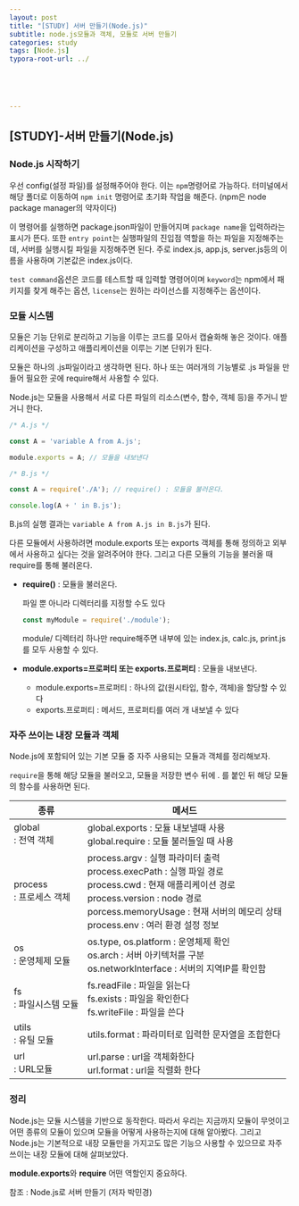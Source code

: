 ```yaml
---
layout: post
title: "[STUDY] 서버 만들기(Node.js)"
subtitle: node.js모듈과 객체, 모듈로 서버 만들기
categories: study
tags: [Node.js]
typora-root-url: ../





---
```




## [STUDY]-서버 만들기(Node.js)



### Node.js 시작하기

우선 config(설정 파일)를 설정해주어야 한다. 이는 `npm`명령어로 가능하다. 터미널에서 해당 폴더로 이동하여  `npm init` 명령어로 초기화 작업을 해준다. (npm은 node package manager의 약자이다)

이 명령어를 실행하면 package.json파일이 만들어지며 `package name`을 입력하라는 표시가 뜬다. 또한 `entry point`는 실행파일의 진입점 역할을 하는 파일을 지정해주는데, 서버를 실행시킬 파일을 지정해주면 된다. 주로 index.js, app.js, server.js등의 이름을 사용하며 기본값은 index.js이다.

`test command`옵션은 코드를 테스트할 때 입력할 명령어이며 `keyword`는 npm에서 패키지를 찾게 해주는 옵션, `license`는 원하는 라이선스를 지정해주는 옵션이다.



### 모듈 시스템

모듈은 기능 단위로 분리하고 기능을 이루는 코드를 모아서 캡슐화해 놓은 것이다. 애플리케이션을 구성하고 애플리케이션을 이루는 기본 단위가 된다.

모듈은 하나의 .js파일이라고 생각하면 된다. 하나 또는 여러개의 기능별로 .js 파일을 만들어 필요한 곳에 require해서 사용할 수 있다.

Node.js는 모듈을 사용해서 서로 다른 파일의 리소스(변수, 함수, 객체 등)을 주거니 받거니 한다.

```javascript
/* A.js */

const A = 'variable A from A.js';

module.exports = A; // 모듈을 내보낸다
```

```javascript
/* B.js */

const A = require('./A'); // require() : 모듈을 불러온다.

console.log(A + ' in B.js');
```

B.js의 실행 결과는 `variable A from A.js in B.js`가 된다.

다른 모듈에서 사용하려면 module.exports 또는 exports 객체를 통해 정의하고 외부에서 사용하고 싶다는 것을 알려주어야 한다. 그리고 다른 모듈의 기능을 불러올 때 require를 통해 불러온다.

* **require()** : 모듈을 불러온다.

  파일 뿐 아니라 디렉터리를 지정할 수도 있다
  
  ```javascript
  const myModule = require('./module');
  ```
  module/ 디렉터리 하나만 require해주면 내부에 있는 index.js, calc.js, print.js 를 모두 사용할 수 있다.

* **module.exports=프로퍼티 또는 exports.프로퍼티** : 모듈을 내보낸다.

  * module.exports=프로퍼티 : 하나의 값(원시타입, 함수, 객체)을 할당할 수 있다
  * exports.프로퍼티 : 메서드, 프로퍼티를 여러 개 내보낼 수 있다



### 자주 쓰이는 내장 모듈과 객체

Node.js에 포함되어 있는 기본 모듈 중 자주 사용되는 모듈과 객체를 정리해보자.

`require`을 통해 해당 모듈을 불러오고, 모듈을 저장한 변수 뒤에 . 를 붙인 뒤 해당 모듈의 함수를 사용하면 된다.

| 종류 | 메서드 |
| --- | ---- |
| global </br> : 전역 객체 | global.exports : 모듈 내보낼때 사용 </br> global.require : 모듈 불러들일 때 사용|
| process </br> : 프로세스 객체 | process.argv : 실행 파라미터 출력 </br> process.execPath : 실행 파일 경로 </br> process.cwd : 현재 애플리케이션 경로 </br> process.version : node 경로 </br> porcess.memoryUsage : 현재 서버의 메모리 상태 </br> process.env : 여러 환경 설정 정보|
|os</br> : 운영체제 모듈 | os.type, os.platform : 운영체제 확인 </br> os.arch : 서버 아키텍처를 구분 </br> os.networkInterface : 서버의 지역IP를 확인함 |
|fs</br> : 파일시스템 모듈 | fs.readFile : 파일을 읽는다 </br> fs.exists : 파일을 확인한다 </br> fs.writeFile : 파일을 쓴다 |
| utils </br> : 유틸 모듈 | utils.format : 파라미터로 입력한 문자열을 조합한다 |
| url </br> : URL모듈 | url.parse : url을 객체화한다 </br> url.format : url을 직렬화 한다 |



### 정리

Node.js는 모듈 시스템을 기반으로 동작한다. 따라서 우리는 지금까지 모듈이 무엇이고 어떤 종류의 모듈이 있으며 모듈을 어떻게 사용하는지에 대해 알아봤다. 그리고 Node.js는 기본적으로 내장 모듈만을 가지고도 많은 기능으 사용할 수 있으므로 자주 쓰이는 내장 모듈에 대해 살펴보았다. 

**module.exports**와 **require** 어떤 역할인지 중요하다.



참조 : Node.js로 서버 만들기 (저자 박민경)

